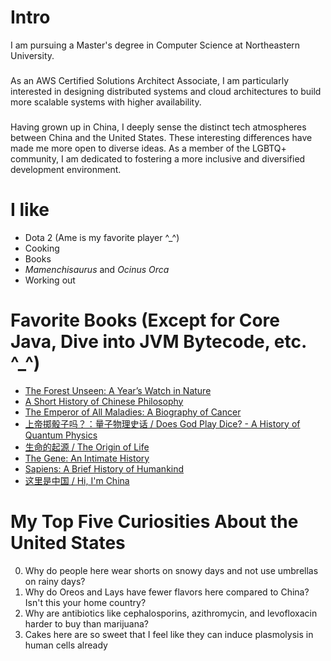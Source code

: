 # Intro

I am pursuing a Master's degree in Computer Science at Northeastern University. 
### 
As an AWS Certified Solutions Architect Associate, I am particularly interested in designing distributed systems and cloud architectures to build more scalable systems with higher availability.
### 
Having grown up in China, I deeply sense the distinct tech atmospheres between China and the United States. These interesting differences have made me more open to diverse ideas. As a member of the LGBTQ+ community, I am dedicated to fostering a more inclusive and diversified development environment.

# I like

- Dota 2 (Ame is my favorite player ^_^)
- Cooking 
- Books
- *Mamenchisaurus* and *Ocinus Orca*
- Working out

# Favorite Books (Except for Core Java, Dive into JVM Bytecode, etc. ^_^)

- [The Forest Unseen: A Year’s Watch in Nature](https://www.goodreads.com/book/show/11797368-the-forest-unseen)
- [A Short History of Chinese Philosophy](https://www.goodreads.com/book/show/31907.A_Short_History_of_Chinese_Philosophy)
- [ The Emperor of All Maladies: A Biography of Cancer](https://www.goodreads.com/book/show/7170627-the-emperor-of-all-maladies)
- [上帝掷骰子吗？：量子物理史话 / Does God Play Dice? - A History of Quantum Physics](https://www.goodreads.com/book/show/52318685)
- [ 生命的起源 / The Origin of Life](https://www.goodreads.com/book/show/60053348)
- [ The Gene: An Intimate History](https://www.goodreads.com/book/show/27276428-the-gene)
- [Sapiens: A Brief History of Humankind](https://www.goodreads.com/book/show/23692271-sapiens)
- [ 这里是中国 / Hi, I'm China](https://www.goodreads.com/book/show/54503414-2019)

# My Top Five Curiosities About the United States

0. Why do people here wear shorts on snowy days and not use umbrellas on rainy days?
1. Why do Oreos and Lays have fewer flavors here compared to China? Isn't this your home country?
2. Why are antibiotics like cephalosporins, azithromycin, and levofloxacin harder to buy than marijuana? 
3. Cakes here are so sweet that I feel like they can induce plasmolysis in human cells already

